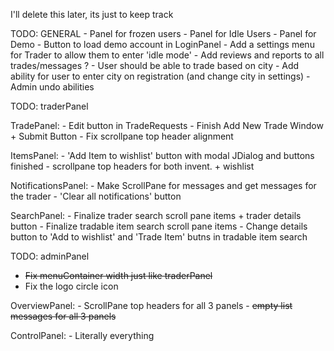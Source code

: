 I'll delete this later, its just to keep track

TODO: GENERAL
    - Panel for frozen users
    - Panel for Idle Users
    - Panel for Demo
    - Button to load demo account in LoginPanel
    - Add a settings menu for Trader to allow them to enter 'idle mode'
    - Add reviews and reports to all trades/messages ?
    - User should be able to trade based on city
    - Add ability for user to enter city on registration (and change city in settings)
    - Admin undo abilities

TODO: traderPanel

TradePanel:
    - Edit button in TradeRequests 
    - Finish Add New Trade Window + Submit Button
    - Fix scrollpane top header alignment

ItemsPanel:
    - 'Add Item to wishlist' button with modal JDialog and buttons finished
    - scrollpane top headers for both invent. + wishlist

NotificationsPanel:
    - Make ScrollPane for messages and get messages for the trader
    - 'Clear all notifications' button

SearchPanel:
    - Finalize trader search scroll pane items + trader details button
    - Finalize tradable item search scroll pane items 
    - Change details button to 'Add to wishlist' and 'Trade Item' butns in tradable item search


TODO: adminPanel

- ~~Fix menuContainer width just like traderPanel~~
- Fix the logo circle icon 

OverviewPanel:
    - ScrollPane top headers for all 3 panels
    - ~~empty list messages for all 3 panels~~

ControlPanel:
    - Literally everything
